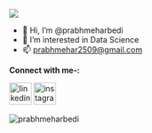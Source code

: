 [![](https://visitcount.itsvg.in/api?id=prabhmeharbedi&label=Profile%20Views&color=12&icon=5&pretty=false)](https://visitcount.itsvg.in)
- 👋 Hi, I’m @prabhmeharbedi
- 👀 I’m interested in Data Science
- 📫 prabhmehar2509@gmail.com

<!---
prabhmeharbedi/prabhmeharbedi is a ✨ special ✨ repository because its `README.md` (this file) appears on your GitHub profile.
You can click the Preview link to take a look at your changes.
--->


**Connect with me-:** <br>

[<img src='https://img.icons8.com/fluent/48/000000/linkedin.png' alt='linkedin' height='40'>](https://www.linkedin.com/in/prabhmeharbedi/)
[<img src='https://img.icons8.com/color/instagram' alt='instagram' height='40'>](https://www.instagram.com/prabhmehar_bedi/)

<p><img align="left" src="https://github-readme-stats.vercel.app/api/top-langs?username=prabhmeharbedi&show_icons=true&locale=en&layout=compact" alt="prabhmeharbedi" /></p>

<!--![Prabhmehar's GitHub stats](https://github-readme-stats.vercel.app/api?username=prabhmeharbedi) -->
